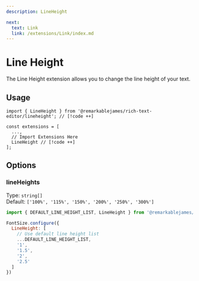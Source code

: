 ```yaml
---
description: LineHeight

next:
  text: Link
  link: /extensions/Link/index.md
---
```


# Line Height

The Line Height extension allows you to change the line height of your text.

## Usage

```tsx
import { LineHeight } from '@remarkablejames/rich-text-editor/lineheight'; // [!code ++]

const extensions = [
  ...,
  // Import Extensions Here
  LineHeight // [!code ++]
];
```

## Options

### lineHeights

Type: `string[]`\
Default: `['100%', '115%', '150%', '200%', '250%', '300%']`

```js
import { DEFAULT_LINE_HEIGHT_LIST, LineHeight } from '@remarkablejames/rich-text-editor/lineheight'

FontSize.configure({
  LineHeight: [
    // Use default line height list
    ...DEFAULT_LINE_HEIGHT_LIST,
    '1',
    '1.5',
    '2',
    '2.5'
  ]
})
```

